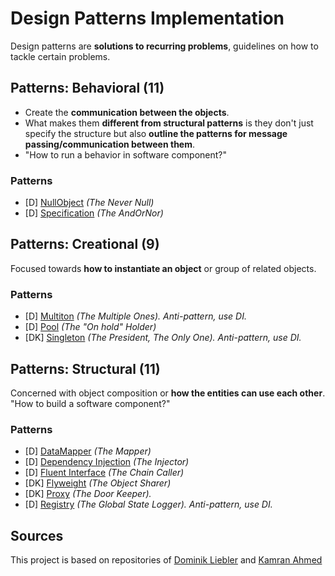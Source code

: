 # Design Patterns Implementation

Design patterns are **solutions to recurring problems**, guidelines on how to tackle certain problems.

## Patterns: Behavioral (11)
+ Create the **communication between the objects**. 
+ What makes them **different from structural patterns** is they don't just specify the structure but also **outline the patterns for message passing/communication between them**. 
+ "How to run a behavior in software component?"

### Patterns
+ [D] [NullObject](patterns/behavioral/nullobject) _(The Never Null)_
+ [D] [Specification](patterns/behavioral/specification) _(The AndOrNor)_

## Patterns: Creational (9)
Focused towards **how to instantiate an object** or group of related objects.

### Patterns
+ [D] [Multiton](patterns/creational/multiton) _(The Multiple Ones). Anti-pattern, use DI._
+ [D] [Pool](patterns/creational/pool) _(The "On hold" Holder)_
+ [DK] [Singleton](patterns/creational/singleton) _(The President, The Only One). Anti-pattern, use DI._


## Patterns: Structural (11)
Concerned with object composition or **how the entities can use each other**.  "How to build a software component?"

### Patterns
+ [D] [DataMapper](patterns/structural/data-mapper) _(The Mapper)_
+ [D] [Dependency Injection](patterns/structural/dependency-injection) _(The Injector)_
+ [D] [Fluent Interface](patterns/structural/fluentinterface) _(The Chain Caller)_ 
+ [DK] [Flyweight](patterns/structural/flyweight) _(The Object Sharer)_
+ [DK] [Proxy](patterns/structural/proxy) _(The Door Keeper)._
+ [D] [Registry](patterns/structural/registry) _(The Global State Logger). Anti-pattern, use DI._


## Sources
This project is based on repositories of [Dominik Liebler](https://github.com/domnikl/DesignPatternsPHP) and [Kamran Ahmed](https://github.com/kamranahmedse/design-patterns-for-humans)


